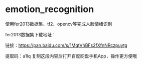 # emotion_recognition
使用fer2013数据集、tf2、opencv等完成人脸情绪识别

fer2013数据集下载地址：

链接：https://pan.baidu.com/s/1MqtVhBFs2fXfnNRczpuytg 


提取码：a1lq 复制这段内容后打开百度网盘手机App，操作更方便哦